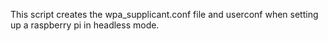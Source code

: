 This script creates the wpa_supplicant.conf file and userconf when setting up
a raspberry pi in headless mode.
